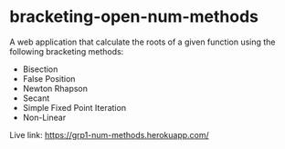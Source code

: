 # bracketing-open-num-methods

A web application that calculate the roots of a given function using the following bracketing methods:
- Bisection
- False Position
- Newton Rhapson
- Secant
- Simple Fixed Point Iteration
- Non-Linear

Live link: https://grp1-num-methods.herokuapp.com/
